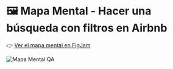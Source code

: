 # 🖼️ Mapa Mental - Hacer una búsqueda con filtros en Airbnb

👉 [Ver el mapa mental en FigJam](https://www.figma.com/board/twmmNQRIBXshKYgu4TOFds/Mapa-menta---Urban-Scooter?node-id=0-1&t=aQS1pHuth3mp9k2s-1)

![Mapa Mental QA](https://github.com/paulinaburruel/Plantilla-proyecto/blob/064ccd72fe5b9192d00371a73162951e7da22a50/Capturas/mapamental_urbanscooter.jpg)
